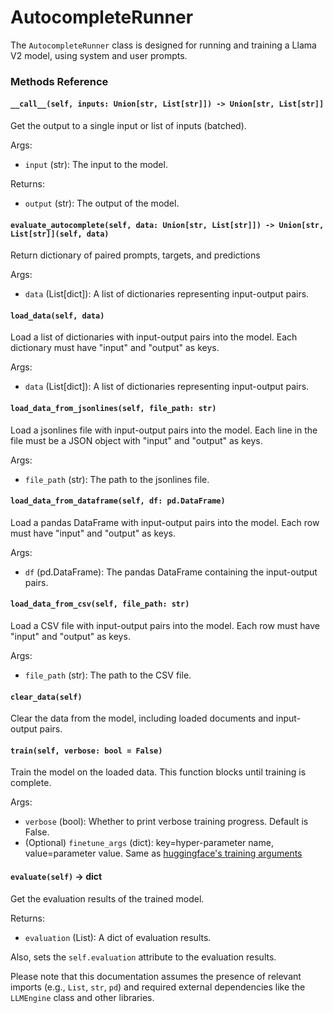 # AutocompleteRunner

The `AutocompleteRunner` class is designed for running and training a Llama V2 model, using system and user prompts.

### Methods Reference

#### `__call__(self, inputs: Union[str, List[str]]) -> Union[str, List[str]]`

Get the output to a single input or list of inputs (batched).

Args:

- `input` (str): The input to the model.

Returns:

- `output` (str): The output of the model.

#### `evaluate_autocomplete(self, data: Union[str, List[str]]) -> Union[str, List[str]](self, data)`

Return dictionary of paired prompts, targets, and predictions

Args:

- `data` (List[dict]): A list of dictionaries representing input-output pairs.

#### `load_data(self, data)`

Load a list of dictionaries with input-output pairs into the model. Each dictionary must have "input" and "output" as keys.

Args:

- `data` (List[dict]): A list of dictionaries representing input-output pairs.

#### `load_data_from_jsonlines(self, file_path: str)`

Load a jsonlines file with input-output pairs into the model. Each line in the file must be a JSON object with "input" and "output" as keys.

Args:

- `file_path` (str): The path to the jsonlines file.

#### `load_data_from_dataframe(self, df: pd.DataFrame)`

Load a pandas DataFrame with input-output pairs into the model. Each row must have "input" and "output" as keys.

Args:

- `df` (pd.DataFrame): The pandas DataFrame containing the input-output pairs.

#### `load_data_from_csv(self, file_path: str)`

Load a CSV file with input-output pairs into the model. Each row must have "input" and "output" as keys.

Args:

- `file_path` (str): The path to the CSV file.

#### `clear_data(self)`

Clear the data from the model, including loaded documents and input-output pairs.

#### `train(self, verbose: bool = False)`

Train the model on the loaded data. This function blocks until training is complete.

Args:

- `verbose` (bool): Whether to print verbose training progress. Default is False.
- (Optional) `finetune_args` (dict): key=hyper-parameter name, value=parameter value. Same as [huggingface's training arguments](https://huggingface.co/docs/transformers/v4.33.3/en/main_classes/trainer#transformers.TrainingArguments)

#### `evaluate(self)` -> dict

Get the evaluation results of the trained model.

Returns:

- `evaluation` (List): A dict of evaluation results.

Also, sets the `self.evaluation` attribute to the evaluation results.

Please note that this documentation assumes the presence of relevant imports (e.g., `List`, `str`, `pd`) and required external dependencies like the `LLMEngine` class and other libraries.


    